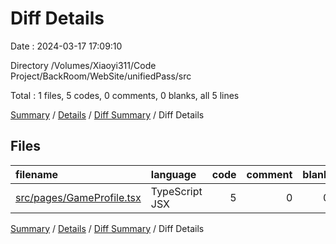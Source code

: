 # Diff Details

Date : 2024-03-17 17:09:10

Directory /Volumes/Xiaoyi311/Code Project/BackRoom/WebSite/unifiedPass/src

Total : 1 files,  5 codes, 0 comments, 0 blanks, all 5 lines

[Summary](results.md) / [Details](details.md) / [Diff Summary](diff.md) / Diff Details

## Files
| filename | language | code | comment | blank | total |
| :--- | :--- | ---: | ---: | ---: | ---: |
| [src/pages/GameProfile.tsx](/src/pages/GameProfile.tsx) | TypeScript JSX | 5 | 0 | 0 | 5 |

[Summary](results.md) / [Details](details.md) / [Diff Summary](diff.md) / Diff Details